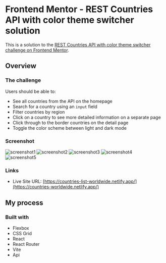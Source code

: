 # Frontend Mentor - REST Countries API with color theme switcher solution

This is a solution to the [REST Countries API with color theme switcher challenge on Frontend Mentor](https://www.frontendmentor.io/challenges/rest-countries-api-with-color-theme-switcher-5cacc469fec04111f7b848ca).

## Overview

### The challenge

Users should be able to:

- See all countries from the API on the homepage
- Search for a country using an `input` field
- Filter countries by region
- Click on a country to see more detailed information on a separate page
- Click through to the border countries on the detail page
- Toggle the color scheme between light and dark mode

### Screenshot



![screenshot1](https://github.com/nanatotibadze/countries/assets/106735126/e8b26476-2052-4f3b-9e5e-29212317acfa)
![screenshot2](https://github.com/nanatotibadze/countries/assets/106735126/64b336ca-27c4-4f58-aa3b-56214bf555f2)
![screenshot3](https://github.com/nanatotibadze/countries/assets/106735126/1898852a-cb9a-40ca-8bcc-2a464122aae6)
![screenshot4](https://github.com/nanatotibadze/countries/assets/106735126/9bb9eddf-467e-41a1-8817-271218e7cbaa)
![screenshot5](https://github.com/nanatotibadze/countries/assets/106735126/5e6b34d7-c410-43b5-a8e4-48f4a7970116)


### Links

- Live Site URL: [https://countries-list-worldwide.netlify.app/](https://countries-worldwide.netlify.app/)

## My process

### Built with

- Flexbox
- CSS Grid
- React
- React Router
- Vite
- Api
